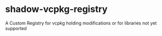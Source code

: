 # shadow-vcpkg-registry
 A Custom Registry for vcpkg holding modifications or for libraries not yet supported
